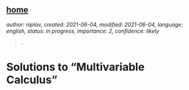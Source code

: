 [home](./index.md)
-------------------

*author: niplav, created: 2021-06-04, modified: 2021-06-04, language: english, status: in progress, importance: 2, confidence: likely*

> __.__

Solutions to “Multivariable Calculus”
======================================
